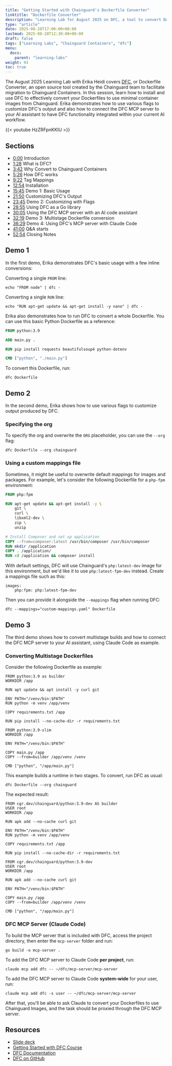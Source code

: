 ```yaml
---
title: "Getting Started with Chainguard's Dockerfile Converter"
linktitle: "Dockerfile Converter"
description: "Learning Lab for August 2025 on DFC, a tool to convert Dockerfiles to use Chainguard Containers"
type: "article"
date: 2025-08-28T17:00:00+00:00
lastmod: 2025-08-28T12:30:00+00:00
draft: false
tags: ["Learning Labs", "Chainguard Containers", "dfc"]
menu:
  docs:
    parent: "learning-labs"
weight: 93
toc: true
---
```


The August 2025 Learning Lab with Erika Heidi covers [DFC](/chainguard/migration/dockerfile-conversion/), or Dockerfile Converter, an open source tool created by the Chainguard team to facilitate migration to Chainguard Containers. In this session, learn how to install and use DFC to effectively convert your Dockerfiles to use minimal container images from Chainguard. Erika demonstrates how to use various flags to customize DFC's output and also how to connect the DFC MCP server to your AI assistant to have DFC functionality integrated within your current AI workflow.

{{< youtube HzZRFpnKKIU >}}

## Sections

- [0:00](https://www.youtube.com/watch?v=HzZRFpnKKIU&t=0s) Introduction
- [1:28](https://youtu.be/HzZRFpnKKIU?t=88) What is DFC?
- [3:42](https://www.youtube.com/watch?v=HzZRFpnKKIU&t=222s) Why Convert to Chainguard  Containers
- [5:26](https://www.youtube.com/watch?v=HzZRFpnKKIU&t=326s) How DFC works
- [9:22](https://www.youtube.com/watch?v=HzZRFpnKKIU&t=562s) Tag Mappings
- [12:54](https://www.youtube.com/watch?v=HzZRFpnKKIU&t=774s) Installation
- [15:45](https://www.youtube.com/watch?v=HzZRFpnKKIU&t=945s) Demo 1: Basic Usage
- [21:50](https://www.youtube.com/watch?v=HzZRFpnKKIU&t=1310s) Customizing DFC's Output
- [23:45](https://www.youtube.com/watch?v=HzZRFpnKKIU&t=1425s) Demo 2: Customizing with Flags
- [28:55](https://www.youtube.com/watch?v=HzZRFpnKKIU&t=1735s) Using DFC as a Go library
- [30:05](https://www.youtube.com/watch?v=HzZRFpnKKIU&t=1805s) Using the DFC MCP server with an AI code assistant
- [32:19](https://www.youtube.com/watch?v=HzZRFpnKKIU&t=1939s) Demo 3: Multistage Dockerfile conversion
- [36:29](https://www.youtube.com/watch?v=HzZRFpnKKIU&t=2189s) Demo 4: Using DFC's MCP server with Claude Code
- [41:00](https://www.youtube.com/watch?v=HzZRFpnKKIU&t=2460s) Q&A starts
- [52:54](https://www.youtube.com/watch?v=HzZRFpnKKIU&t=3174s) Closing Notes

## Demo 1

In the first demo, Erika demonstrates DFC's basic usage with a few inline conversions:

Converting a single `FROM` line:
```shell
echo "FROM node" | dfc -
```

Converting a single `RUN` line:
```shell
echo "RUN apt-get update && apt-get install -y nano" | dfc -
```
Erika also demonstrates how to run DFC to convert a whole Dockerfile. You can use this basic Python Dockerfile as a reference:

```Dockerfile
FROM python:3.9

ADD main.py .

RUN pip install requests beautifulsoup4 python-dotenv

CMD ["python", "./main.py"]
```

To convert this Dockerfile, run:

```shell
dfc Dockerfile
```

## Demo 2

In the second demo, Erika shows how to use various flags to customize output produced by DFC.

### Specifying the org
To specify the org and overwrite the `ORG` placeholder, you can use the `--org` flag:

```shell
dfc Dockerfile --org chainguard
```

### Using a custom mappings file
Sometimes, it might be useful to overwrite default mappings for images and packages. For example, let's consider the following Dockerfile for a `php-fpm` environment:

```Dockerfile
FROM php:fpm

RUN apt-get update && apt-get install -y \
    git \
    curl \
    libxml2-dev \
    zip \
    unzip

# Install Composer and set up application
COPY --from=composer:latest /usr/bin/composer /usr/bin/composer
RUN mkdir /application
COPY . /application/
RUN cd /application && composer install
```

With default settings, DFC will use Chainguard's `php:latest-dev` image for this environment, but we'd like it to use `php:latest-fpm-dev` instead. Create a mappings file such as this:

```shell
images:
    php:fpm: php:latest-fpm-dev
```

Then you can provide it alongside the `--mappings` flag when running DFC:

```shell
dfc --mappings="custom-mappings.yaml" Dockerfile
```

## Demo 3
The third demo shows how to convert multistage builds and how to connect the DFC MCP server to your AI assistant, using Claude Code as example.

### Converting Multistage Dockerfiles

Consider the following Dockerfile as example:

```shell
FROM python:3.9 as builder
WORKDIR /app

RUN apt update && apt install -y curl git

ENV PATH="/venv/bin:$PATH"
RUN python -m venv /app/venv

COPY requirements.txt /app

RUN pip install --no-cache-dir -r requirements.txt

FROM python:3.9-slim
WORKDIR /app

ENV PATH="/venv/bin:$PATH"

COPY main.py /app
COPY --from=builder /app/venv /venv

CMD ["python", "/app/main.py"]
```

This example builds a runtime in two stages. To convert, run DFC as usual:

```shell
dfc Dockerfile --org chainguard
```

The expected result:
```shell
FROM cgr.dev/chainguard/python:3.9-dev AS builder
USER root
WORKDIR /app

RUN apk add --no-cache curl git

ENV PATH="/venv/bin:$PATH"
RUN python -m venv /app/venv

COPY requirements.txt /app

RUN pip install --no-cache-dir -r requirements.txt

FROM cgr.dev/chainguard/python:3.9-dev
USER root
WORKDIR /app

RUN apk add --no-cache curl git

ENV PATH="/venv/bin:$PATH"

COPY main.py /app
COPY --from=builder /app/venv /venv

CMD ["python", "/app/main.py"]
```

### DFC MCP Server (Claude Code)

To build the MCP server that is included with DFC, access the project directory, then enter the `mcp-server` folder and run:

```shell
go build -o mcp-server .
```

To add the DFC MCP server to Claude Code **per project**, run:

```shell
claude mcp add dfc -- ~/dfc/mcp-server/mcp-server
```

To add the DFC MCP server to Claude Code **system-wide** for your user, run:

```shell
claude mcp add dfc -s user -- ~/dfc/mcp-server/mcp-server
```

After that, you'll be able to ask Claude to convert your Dockerfiles to use Chainguard Images, and the task should be proxied through the DFC MCP server.

## Resources

- [Slide deck](/downloads/learning-lab-dfc-202508.pdf)
- [Getting Started with DFC Course](https://courses.chainguard.dev/getting-started-with-chainguards-dockerfile-converter)
- [DFC Documentation](https://edu.chainguard.dev/chainguard/migration/dockerfile-conversion/)
- [DFC on GitHub](https://github.com/chainguard-dev/dfc)

